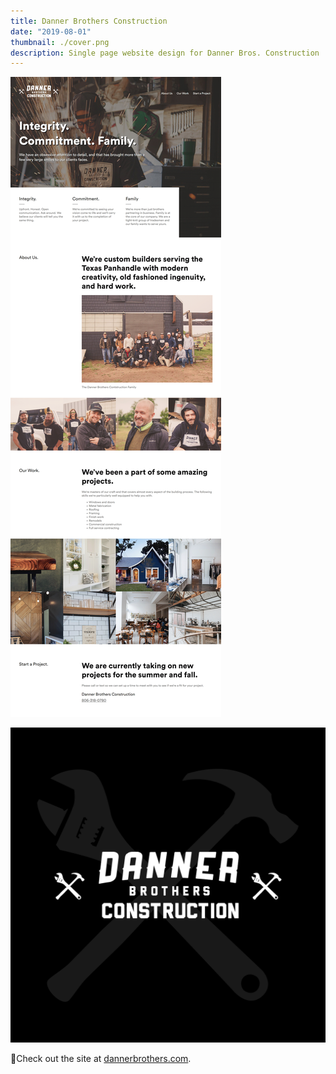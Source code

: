 ```yaml
---
title: Danner Brothers Construction
date: "2019-08-01"
thumbnail: ./cover.png
description: Single page website design for Danner Bros. Construction
---
```


<div class="kg-card kg-image-card kg-width-full">

![Danner Bros. Site Design](./site.png)

</div>

<div class="kg-card kg-image-card">

![Danner Bros. Site Design](./tile.png)

</div>

📎Check out the site at [dannerbrothers.com](http://dannerbrothers.com).

